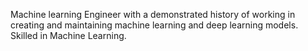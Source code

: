 Machine learning Engineer with a demonstrated history of working in creating and maintaining machine learning and deep learning models. Skilled in Machine Learning.
<!---
kamipakistan/kamipakistan is a ✨ special ✨ repository because its `README.md` (this file) appears on your GitHub profile.
You can click the Preview link to take a look at your changes.
--->
